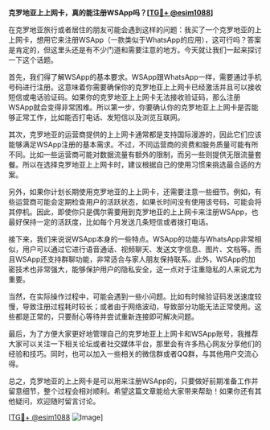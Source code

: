 **克罗地亚上上网卡，真的能注册WSApp吗？[[TG💪+ @esim1088](https://t.me/s/esim1088)]**

在克罗地亚旅行或者居住的朋友可能会遇到这样的问题：我买了一个克罗地亚的上上网卡，想用它来注册WSApp（一款类似于WhatsApp的应用），这可行吗？答案是肯定的，但这里头还是有不少门道和需要注意的地方。今天就让我们一起来探讨一下这个话题。

首先，我们得了解WSApp的基本要求。WSApp跟WhatsApp一样，需要通过手机号码进行注册。这意味着你需要确保你的克罗地亚上上网卡已经激活并且可以接收短信或电话验证码。如果你的克罗地亚上上网卡无法接收验证码，那么注册WSApp就会变得非常困难。所以第一步，你要确认你的克罗地亚上上网卡是否能够正常工作，比如能否打电话、发短信以及浏览互联网。

其次，克罗地亚的运营商提供的上上网卡通常都是支持国际漫游的，因此它们应该能够满足WSApp注册的基本需求。不过，不同运营商的资费和服务质量可能有所不同。比如一些运营商可能对数据流量有额外的限制，而另一些则提供无限流量套餐。所以在选择克罗地亚上上网卡时，建议根据自己的使用习惯来挑选最合适的方案。

另外，如果你计划长期使用克罗地亚的上上网卡，还需要注意一些细节。例如，有些运营商可能会定期检查用户的活跃状态，如果长时间没有使用该号码，可能会将其停机。因此，即使你只是偶尔需要用到克罗地亚的上上网卡来注册WSApp，也最好保持一定的活跃度，比如每个月发送几条短信或者拨打电话。

接下来，我们来说说WSApp本身的一些特点。WSApp的功能与WhatsApp非常相似，用户可以通过它进行语音通话、视频聊天、发送文字信息、图片、文档等。而且WSApp还支持群聊功能，非常适合与家人朋友保持联系。此外，WSApp的加密技术也非常强大，能够保护用户的隐私安全，这一点对于注重隐私的人来说尤为重要。

当然，在实际操作过程中，可能会遇到一些小问题。比如有时候验证码发送速度较慢，导致注册过程耗时较长；或者由于网络波动，导致部分功能无法正常使用。这些都是正常的，只要耐心等待并尝试重新连接即可解决问题。

最后，为了方便大家更好地管理自己的克罗地亚上上网卡和WSApp账号，我推荐大家可以关注一下相关论坛或者社交媒体平台，那里会有许多热心网友分享他们的经验和技巧。同时，也可以加入一些相关的微信群或者QQ群，与其他用户交流心得。

总之，克罗地亚的上上网卡是可以用来注册WSApp的，只要做好前期准备工作并留意细节，整个过程会相对顺利。希望这篇文章能给大家带来帮助！如果你还有其他疑问，欢迎随时留言讨论。

[[TG💪+ @esim1088](https://t.me/s/esim1088) ![Image](https://i.postimg.cc/4NQfJmqS/Snipaste-2025-05-13-00-14-12.png)]